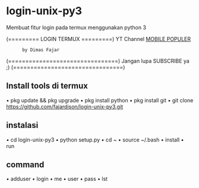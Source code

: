# login-unix-py3
Membuat fitur login pada termux menggunakan python 3

(========= LOGIN TERMUX =========)
     YT Channel [MOBILE POPULER](https://youtube.com/@MobilePopuler?si=DNT7hqpYVkofx49l)
     
          by Dimas Fajar
(================================)
    Jangan lupa SUBSCRIBE ya ;)
(================================)

## Install tools di termux
• pkg update && pkg upgrade
• pkg install python
• pkg install git
• git clone https://github.com/fajardison/login-unix-py3.git

## instalasi
• cd login-unix-py3
• python setup.py
• cd ~
• source ~/.bash
• install
• run

## command
• adduser
• login
• me
• user
• pass
• lst
